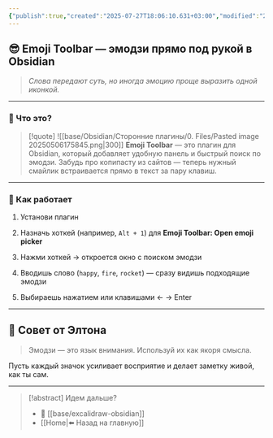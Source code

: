 ```yaml
---
{"publish":true,"created":"2025-07-27T18:06:10.631+03:00","modified":"2025-08-02T13:21:57.942+03:00","cssclasses":""}
---
```


## 😎 Emoji Toolbar — эмодзи прямо под рукой в Obsidian

> _Слова передают суть, но иногда эмоцию проще выразить одной иконкой._

---

### 🔧 Что это?

>[!quote] ![[base/Obsidian/Сторонние плагины/0. Files/Pasted image 20250506175845.png|300]]
**Emoji Toolbar** — это плагин для Obsidian, который добавляет удобную панель и быстрый поиск по эмодзи. Забудь про копипасту из сайтов — теперь нужный смайлик встраивается прямо в текст за пару клавиш.

---

### 🚀 Как работает

1. Установи плагин
    
2. Назначь хоткей (например, `Alt + 1`) для **Emoji Toolbar: Open emoji picker**
    
3. Нажми хоткей → откроется окно с поиском эмодзи
    
4. Вводишь слово (`happy`, `fire`, `rocket`) — сразу видишь подходящие эмодзи
    
5. Выбираешь нажатием или клавишами ← → Enter
    

---
## 🌟 Совет от Элтона

> Эмодзи — это язык внимания. Используй их как якоря смысла. 

Пусть каждый значок усиливает восприятие и делает заметку живой, как ты сам.

---
> [!abstract] Идем дальше?
> - 🧠 [[base/excalidraw-obsidian]]
> - [[Home\|⬅️ Назад на главную]]